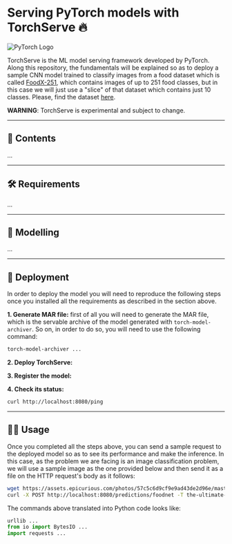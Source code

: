 # Serving PyTorch models with TorchServe :fire: 

![PyTorch Logo](https://miro.medium.com/max/1024/1*KKADWARPMxHb-WMxCgW_xA.png)

TorchServe is the ML model serving framework developed by PyTorch. Along this repository, the fundamentals
will be explained so as to deploy a sample CNN model trained to classify images from a food dataset
which is called [FoodX-251](https://www.groundai.com/project/foodx-251-a-dataset-for-fine-grained-food-classification/1),
which contains images of up to 251 food classes, but in this case we will just use a "slice" of that
dataset which contains just 10 classes. Please, find the dataset [here](dataset/).

__WARNING__: TorchServe is experimental and subject to change.

---

## :closed_book: Contents

...

---

## :hammer_and_wrench: Requirements

...

---

## :robot: Modelling

...

---

## :rocket: Deployment

In order to deploy the model you will need to reproduce the following steps once you installed all the requirements
as described in the section above.

__1. Generate MAR file:__ first of all you will need to generate the MAR file, which is the servable archive of the model
generated with `torch-model-archiver`. So on, in order to do so, you will need to use the following command:

```bash
torch-model-archiver ...
```

__2. Deploy TorchServe:__

__3. Register the model:__

__4. Check its status:__

```bash
curl http://localhost:8080/ping
```

---

## :mage_man: Usage

Once you completed all the steps above, you can send a sample request to the deployed model so as to see its performance
and make the inference. In this case, as the problem we are facing is an image classification problem, we will use a sample
image as the one provided below and then send it as a file on the HTTP request's body as it follows:

```bash
wget https://assets.epicurious.com/photos/57c5c6d9cf9e9ad43de2d96e/master/pass/the-ultimate-hamburger.jpg
curl -X POST http://localhost:8080/predictions/foodnet -T the-ultimate-hamburger.jpg
```

The commands above translated into Python code looks like:

```python
urllib ...
from io import BytesIO ...
import requests ...
```
